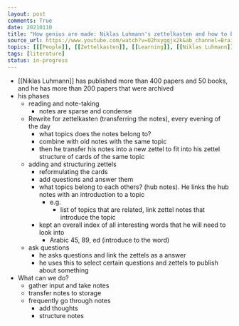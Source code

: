 ```yaml
---
layout: post
comments: True
date: 20210110
title: "How genius are made: Niklas Luhmann's zettelkasten and how to be creative and productive in thinking"
source_url: https://www.youtube.com/watch?v=U2hxygqjx2k&ab_channel=Brain-FriendlyThinking
topics: [[[People]], [[Zettelkasten]], [[Learning]], [[Niklas Luhmann]]]
tags: [literature]
status: in-progress
---
```


-   [[Niklas Luhmann]] has published more than 400 papers and 50 books, and he has more than 200 papers that were archived
-   his phases
    -   reading and note-taking
        -   notes are sparse and condense
    -   Rewrite for zettelkasten (transferring the notes), every evening of the day
        -   what topics does the notes belong to?
        -   combine with old notes with the same topic
        -   then he transfer his notes into a new zettel to fit into his zettel structure of cards of the same topic
    -   adding and structuring zettels
        -   reformulating the cards
        -   add questions and answer them
        -   what topics belong to each others? (hub notes). He links the hub notes with an introduction to a topic
            -   e.g.
                -   list of topics that are related, link zettel notes that introduce the topic
        -   kept an overall index of all interesting words that he will need to look into
            -   Arabic 45, 89, ed (introduce to the word)
    -   ask questions
        -   he asks questions and link the zettels as a answer
        -   he uses this to select certain questions and zettels to publish about something
-   What can we do?
    -   gather input and take notes
    -   transfer notes to storage
    -   frequently go through notes
        -   add thoughts
        -   structure notes
